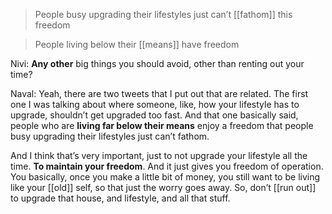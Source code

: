 > People busy upgrading their lifestyles just can’t [[fathom]] this freedom

> People living below their [[means]] have freedom

Nivi: __Any other__ big things you should avoid, other than renting out your time?

Naval: Yeah, there are two tweets that I put out that are related. 
The first one I was talking about where someone, like, how your lifestyle has to upgrade, shouldn’t get upgraded too fast. 
And that one basically said, people who are __living far below their means__ enjoy a freedom
that people busy upgrading their lifestyles just can’t fathom.

And I think that’s very important, just to not upgrade your lifestyle all the time. __To maintain your freedom__. 
And it just gives you freedom of operation. 
You basically, once you make a little bit of money, you still want to be living like your [[old]] self, so that just the worry goes away. 
So, don’t [[run out]] to upgrade that house, and lifestyle, and all that stuff.
